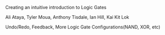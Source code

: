 Creating an intuitive introduction to Logic Gates

Ali Ataya, Tyler Moua, Anthony Tisdale, Ian Hill, Kai Kit Lok

Undo/Redo, Feedback, More Logic Gate Configurations(NAND, XOR, etc)




